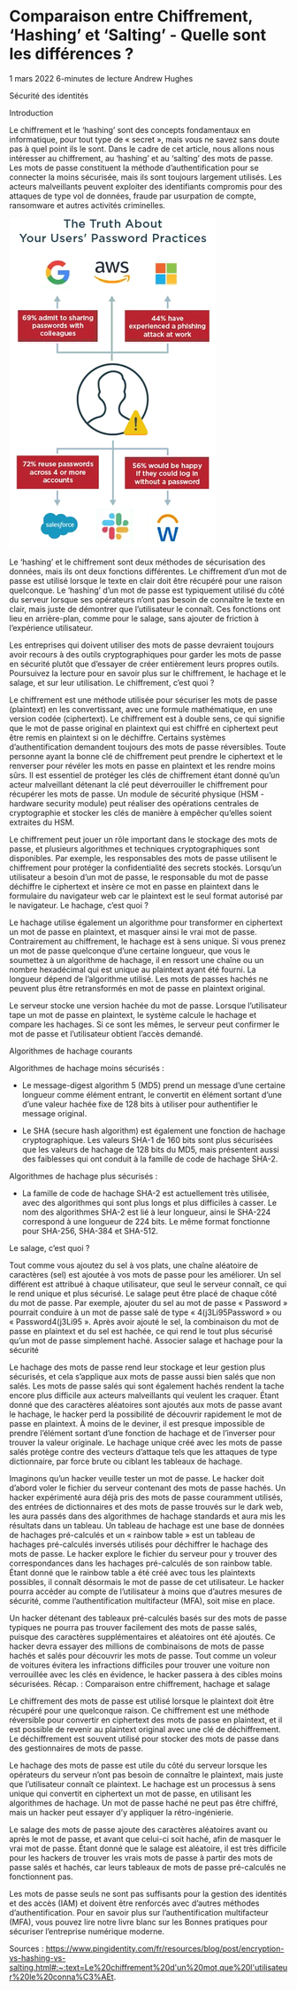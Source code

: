 
# Comparaison entre Chiffrement, ‘Hashing’ et ‘Salting’ - Quelle sont les différences ?
1 mars 2022
6-minutes de lecture
Andrew Hughes

Sécurité des identités 

Introduction

Le chiffrement et le ‘hashing’ sont des concepts fondamentaux en informatique, pour tout type de « secret », mais vous ne savez sans doute pas à quel point ils le sont. Dans le cadre de cet article, nous allons nous intéresser au chiffrement, au ‘hashing’ et au ‘salting’ des mots de passe. Les mots de passe constituent la méthode d’authentification pour se connecter la moins sécurisée, mais ils sont toujours largement utilisés. Les acteurs malveillants peuvent exploiter des identifiants compromis pour des attaques de type vol de données, fraude par usurpation de compte, ransomware et autres activités criminelles.

 
![Alt text](image/hashing_vs_salting/image.png)

Le ‘hashing’ et le chiffrement sont deux méthodes de sécurisation des données, mais ils ont deux fonctions différentes. Le chiffrement d’un mot de passe est utilisé lorsque le texte en clair doit être récupéré pour une raison quelconque. Le ‘hashing’ d’un mot de passe est typiquement utilisé du côté du serveur lorsque ses opérateurs n’ont pas besoin de connaître le texte en clair, mais juste de démontrer que l’utilisateur le connaît. Ces fonctions ont lieu en arrière-plan, comme pour le salage, sans ajouter de friction à l’expérience utilisateur.

 

Les entreprises qui doivent utiliser des mots de passe devraient toujours avoir recours à des outils cryptographiques pour garder les mots de passe en sécurité plutôt que d’essayer de créer entièrement leurs propres outils. Poursuivez la lecture pour en savoir plus sur le chiffrement, le hachage et le salage, et sur leur utilisation.
Le chiffrement, c’est quoi ?

Le chiffrement est une méthode utilisée pour sécuriser les mots de passe (plaintext) en les convertissant, avec une formule mathématique, en une version codée (ciphertext). Le chiffrement est à double sens, ce qui signifie que le mot de passe original en plaintext qui est chiffré en ciphertext peut être remis en plaintext si on le déchiffre. Certains systèmes d’authentification demandent toujours des mots de passe réversibles. Toute personne ayant la bonne clé de chiffrement peut prendre le ciphertext et le renverser pour révéler les mots en passe en plaintext et les rendre moins sûrs. Il est essentiel de protéger les clés de chiffrement étant donné qu’un acteur malveillant détenant la clé peut déverrouiller le chiffrement pour récupérer les mots de passe. Un module de sécurité physique (HSM - hardware security module) peut réaliser des opérations centrales de cryptographie et stocker les clés de manière à empêcher qu’elles soient extraites du HSM.

 

Le chiffrement peut jouer un rôle important dans le stockage des mots de passe, et plusieurs algorithmes et techniques cryptographiques sont disponibles. Par exemple, les responsables des mots de passe utilisent le chiffrement pour protéger la confidentialité des secrets stockés. Lorsqu’un utilisateur a besoin d’un mot de passe, le responsable du mot de passe déchiffre le ciphertext et insère ce mot en passe en plaintext dans le formulaire du navigateur web car le plaintext est le seul format autorisé par le navigateur.
Le hachage, c’est quoi ?

Le hachage utilise également un algorithme pour transformer en ciphertext un mot de passe en plaintext, et masquer ainsi le vrai mot de passe. Contrairement au chiffrement, le hachage est à sens unique. Si vous prenez un mot de passe quelconque d’une certaine longueur, que vous le soumettez à un algorithme de hachage, il en ressort une chaîne ou un nombre hexadécimal qui est unique au plaintext ayant été fourni. La longueur dépend de l’algorithme utilisé. Les mots de passes hachés ne peuvent plus être retransformés en mot de passe en plaintext original.

 

Le serveur stocke une version hachée du mot de passe. Lorsque l’utilisateur tape un mot de passe en plaintext, le système calcule le hachage et compare les hachages. Si ce sont les mêmes, le serveur peut confirmer le mot de passe et l’utilisateur obtient l’accès demandé.

 
Algorithmes de hachage courants

 

Algorithmes de hachage moins sécurisés :

* Le message-digest algorithm 5 (MD5) prend un message d’une certaine longueur comme élément entrant, le convertit en élément sortant d’une d’une valeur hachée fixe de 128 bits à utiliser pour authentifier le message original.

* Le SHA (secure hash algorithm) est également une fonction de hachage cryptographique. Les valeurs SHA-1 de 160 bits sont plus sécurisées que les valeurs de hachage de 128 bits du MD5, mais présentent aussi des faiblesses qui ont conduit à la famille de code de hachage SHA-2.

Algorithmes de hachage plus sécurisés :

* La famille de code de hachage SHA-2 est actuellement très utilisée, avec des algorithmes qui sont plus longs et plus difficiles à casser. Le nom des algorithmes SHA-2 est lié à leur longueur, ainsi le SHA-224 correspond à une longueur de 224 bits. Le même format fonctionne pour SHA-256, SHA-384 et SHA-512.

Le salage, c’est quoi ?

Tout comme vous ajoutez du sel à vos plats, une chaîne aléatoire de caractères (sel) est ajoutée à vos mots de passe pour les améliorer. Un sel différent est attribué à chaque utilisateur, que seul le serveur connaît, ce qui le rend unique et plus sécurisé. Le salage peut être placé de chaque côté du mot de passe. Par exemple, ajouter du sel au mot de passe « Password » pourrait conduire à un mot de passe salé de type « 4(j3Li95Password » ou « Password4(j3Li95 ». Après avoir ajouté le sel, la combinaison du mot de passe en plaintext et du sel est hachée, ce qui rend le tout plus sécurisé qu’un mot de passe simplement haché.
Associer salage et hachage pour la sécurité

Le hachage des mots de passe rend leur stockage et leur gestion plus sécurisés, et cela s’applique aux mots de passe aussi bien salés que non salés. Les mots de passe salés qui sont également hachés rendent la tache encore plus difficile aux acteurs malveillants qui veulent les craquer. Étant donné que des caractères aléatoires sont ajoutés aux mots de passe avant le hachage, le hacker perd la possibilité de découvrir rapidement le mot de passe en plaintext. À moins de le deviner, il est presque impossible de prendre l’élément sortant d’une fonction de hachage et de l’inverser pour trouver la valeur originale. Le hachage unique créé avec les mots de passe salés protège contre des vecteurs d’attaque tels que les attaques de type dictionnaire, par force brute ou ciblant les tableaux de hachage.

 

Imaginons qu’un hacker veuille tester un mot de passe. Le hacker doit d’abord voler le fichier du serveur contenant des mots de passe hachés. Un hacker expérimenté aura déjà pris des mots de passe couramment utilisés, des entrées de dictionnaires et des mots de passe trouvés sur le dark web, les aura passés dans des algorithmes de hachage standards et aura mis les résultats dans un tableau. Un tableau de hachage est une base de données de hachages pré-calculés et un « rainbow table » est un tableau de hachages pré-calculés inversés utilisés pour déchiffrer le hachage des mots de passe. Le hacker explore le fichier du serveur pour y trouver des correspondances dans les hachages pré-calculés de son rainbow table. Étant donné que le rainbow table a été créé avec tous les plaintexts possibles, il connaît désormais le mot de passe de cet utilisateur. Le hacker pourra accéder au compte de l’utilisateur à moins que d’autres mesures de sécurité, comme l’authentification multifacteur (MFA), soit mise en place.

 

Un hacker détenant des tableaux pré-calculés basés sur des mots de passe typiques ne pourra pas trouver facilement des mots de passe salés, puisque des caractères supplémentaires et aléatoires ont été ajoutés. Ce hacker devra essayer des millions de combinaisons de mots de passe hachés et salés pour découvrir les mots de passe. Tout comme un voleur de voitures évitera les infractions difficiles pour trouver une voiture non verrouillée avec les clés en évidence, le hacker passera à des cibles moins sécurisées.
Récap. : Comparaison entre chiffrement, hachage et salage

Le chiffrement des mots de passe est utilisé lorsque le plaintext doit être récupéré pour une quelconque raison. Ce chiffrement est une méthode réversible pour convertir en ciphertext des mots de passe en plaintext, et il est possible de revenir au plaintext original avec une clé de déchiffrement. Le déchiffrement est souvent utilisé pour stocker des mots de passe dans des gestionnaires de mots de passe.

 

Le hachage des mots de passe est utile du côté du serveur lorsque les opérateurs du serveur n’ont pas besoin de connaître le plaintext, mais juste que l’utilisateur connaît ce plaintext. Le hachage est un processus à sens unique qui convertit en ciphertext un mot de passe, en utilisant les algorithmes de hachage. Un mot de passe haché ne peut pas être chiffré, mais un hacker peut essayer d’y appliquer la rétro-ingénierie.

 

Le salage des mots de passe ajoute des caractères aléatoires avant ou après le mot de passe, et avant que celui-ci soit haché, afin de masquer le vrai mot de passe. Étant donné que le salage est aléatoire, il est très difficile pour les hackers de trouver les vrais mots de passe à partir des mots de passe salés et hachés, car leurs tableaux de mots de passe pré-calculés ne fonctionnent pas.

 

Les mots de passe seuls ne sont pas suffisants pour la gestion des identités et des accès (IAM) et doivent être renforcés avec d’autres méthodes d’authentification. Pour en savoir plus sur l’authentification multifacteur (MFA), vous pouvez lire notre livre blanc sur les Bonnes pratiques pour sécuriser l’entreprise numérique moderne.

Sources : https://www.pingidentity.com/fr/resources/blog/post/encryption-vs-hashing-vs-salting.html#:~:text=Le%20chiffrement%20d'un%20mot,que%20l'utilisateur%20le%20conna%C3%AEt.
